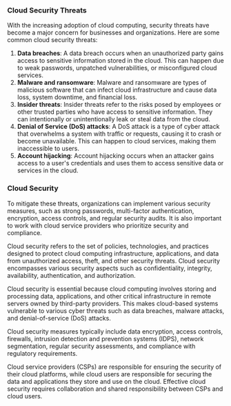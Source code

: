 ### Cloud Security Threats

With the increasing adoption of cloud computing, security threats have become a major concern for businesses and organizations. Here are some common cloud security threats:

1. **Data breaches**: A data breach occurs when an unauthorized party gains access to sensitive information stored in the cloud. This can happen due to weak passwords, unpatched vulnerabilities, or misconfigured cloud services.
2. **Malware and ransomware**: Malware and ransomware are types of malicious software that can infect cloud infrastructure and cause data loss, system downtime, and financial loss.
3. **Insider threats**: Insider threats refer to the risks posed by employees or other trusted parties who have access to sensitive information. They can intentionally or unintentionally leak or steal data from the cloud.
4. **Denial of Service (DoS) attacks**: A DoS attack is a type of cyber attack that overwhelms a system with traffic or requests, causing it to crash or become unavailable. This can happen to cloud services, making them inaccessible to users.
5. **Account hijacking**: Account hijacking occurs when an attacker gains access to a user's credentials and uses them to access sensitive data or services in the cloud.

### Cloud Security

To mitigate these threats, organizations can implement various security measures, such as strong passwords, multi-factor authentication, encryption, access controls, and regular security audits. It is also important to work with cloud service providers who prioritize security and compliance.

Cloud security refers to the set of policies, technologies, and practices designed to protect cloud computing infrastructure, applications, and data from unauthorized access, theft, and other security threats. Cloud security encompasses various security aspects such as confidentiality, integrity, availability, authentication, and authorization.

Cloud security is essential because cloud computing involves storing and processing data, applications, and other critical infrastructure in remote servers owned by third-party providers. This makes cloud-based systems vulnerable to various cyber threats such as data breaches, malware attacks, and denial-of-service (DoS) attacks.

Cloud security measures typically include data encryption, access controls, firewalls, intrusion detection and prevention systems (IDPS), network segmentation, regular security assessments, and compliance with regulatory requirements.

Cloud service providers (CSPs) are responsible for ensuring the security of their cloud platforms, while cloud users are responsible for securing the data and applications they store and use on the cloud. Effective cloud security requires collaboration and shared responsibility between CSPs and cloud users.

